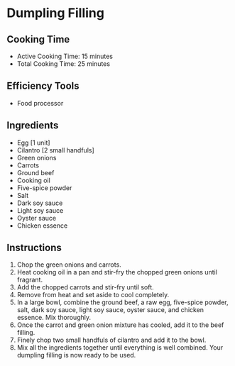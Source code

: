 # Dumpling Filling

## Cooking Time

- Active Cooking Time: 15 minutes
- Total Cooking Time: 25 minutes

## Efficiency Tools

- Food processor

## Ingredients

- Egg [1 unit]
- Cilantro [2 small handfuls]
- Green onions
- Carrots
- Ground beef
- Cooking oil
- Five-spice powder
- Salt
- Dark soy sauce
- Light soy sauce
- Oyster sauce
- Chicken essence

## Instructions

1.  Chop the green onions and carrots.
2.  Heat cooking oil in a pan and stir-fry the chopped green onions until fragrant.
3.  Add the chopped carrots and stir-fry until soft.
4.  Remove from heat and set aside to cool completely.
5.  In a large bowl, combine the ground beef, a raw egg, five-spice powder, salt, dark soy sauce, light soy sauce, oyster sauce, and chicken essence. Mix thoroughly.
6.  Once the carrot and green onion mixture has cooled, add it to the beef filling.
7.  Finely chop two small handfuls of cilantro and add it to the bowl.
8.  Mix all the ingredients together until everything is well combined. Your dumpling filling is now ready to be used.
